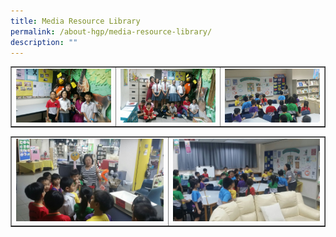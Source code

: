 ```yaml
---
title: Media Resource Library
permalink: /about-hgp/media-resource-library/
description: ""
---
```

<table style="border-collapse: collapse; width: 100%;" border="1">
<tbody>
<tr>
<td style="width: 33.3333%;"><img src="/images/mrl7.jpg"></td>
<td style="width: 33.3333%;"><img src="/images/mrl4.jpg"></td>
<td style="width: 33.3333%;"><img src="/images/mrl8.jpg"></td>
</tr>
</tbody>
</table>
<table style="border-collapse: collapse; width: 100%;" border="1">
<tbody>
<tr>
<td style="width: 50%;"><img src="/images/mrl5.jpg"></td>
<td style="width: 50%;"><img src="/images/mrl6.jpg"></td>
</tr>
</tbody>
</table>